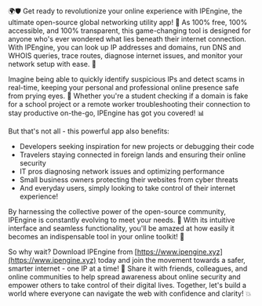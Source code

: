🌍🛡️ Get ready to revolutionize your online experience with IPEngine, the ultimate open-source global networking utility app! 🚀 As 100% free, 100% accessible, and 100% transparent, this game-changing tool is designed for anyone who's ever wondered what lies beneath their internet connection. With IPEngine, you can look up IP addresses and domains, run DNS and WHOIS queries, trace routes, diagnose internet issues, and monitor your network setup with ease. 📡

Imagine being able to quickly identify suspicious IPs and detect scams in real-time, keeping your personal and professional online presence safe from prying eyes. 💪 Whether you're a student checking if a domain is fake for a school project or a remote worker troubleshooting their connection to stay productive on-the-go, IPEngine has got you covered! 📊

But that's not all - this powerful app also benefits:

* Developers seeking inspiration for new projects or debugging their code
* Travelers staying connected in foreign lands and ensuring their online security
* IT pros diagnosing network issues and optimizing performance
* Small business owners protecting their websites from cyber threats
* And everyday users, simply looking to take control of their internet experience!

By harnessing the collective power of the open-source community, IPEngine is constantly evolving to meet your needs. 🌈 With its intuitive interface and seamless functionality, you'll be amazed at how easily it becomes an indispensable tool in your online toolkit! 🔧

So why wait? Download IPEngine from [https://www.ipengine.xyz](https://www.ipengine.xyz) today and join the movement towards a safer, smarter internet - one IP at a time! 🚀 Share it with friends, colleagues, and online communities to help spread awareness about online security and empower others to take control of their digital lives. Together, let's build a world where everyone can navigate the web with confidence and clarity! 💥